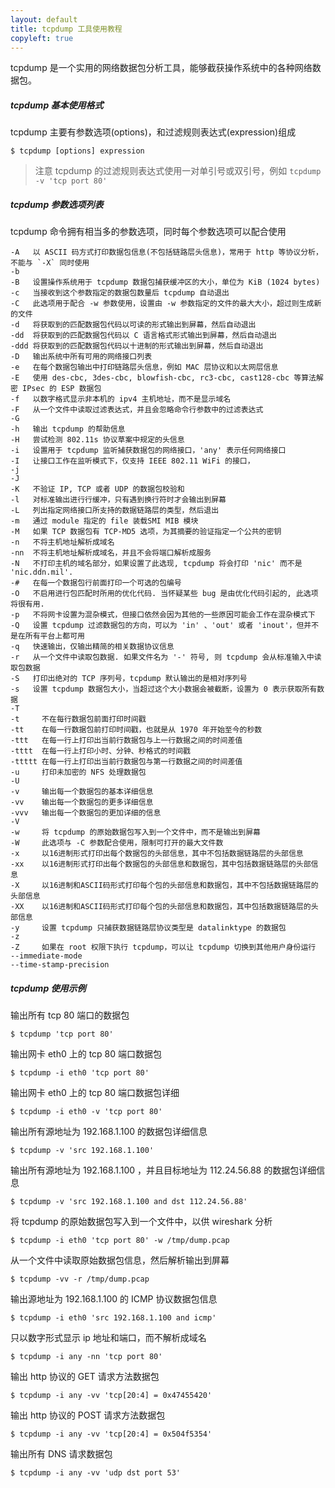 ```yaml
---
layout: default
title: tcpdump 工具使用教程
copyleft: true
---
```


tcpdump 是一个实用的网络数据包分析工具，能够截获操作系统中的各种网络数据包。

##### tcpdump 基本使用格式

tcpdump 主要有参数选项(options)，和过滤规则表达式(expression)组成

    $ tcpdump [options] expression

> 注意 tcpdump 的过滤规则表达式使用一对单引号或双引号，例如 `tcpdump -v 'tcp port 80'`

##### tcpdump 参数选项列表

tcpdump 命令拥有相当多的参数选项，同时每个参数选项可以配合使用

    -A   以 ASCII 码方式打印数据包信息(不包括链路层头信息)，常用于 http 等协议分析，不能与 `-X` 同时使用
    -b
    -B   设置操作系统用于 tcpdump 数据包捕获缓冲区的大小，单位为 KiB (1024 bytes)
    -c   当接收到这个参数指定的数据包数量后 tcpdump 自动退出
    -C   此选项用于配合 -w 参数使用，设置由 -w 参数指定的文件的最大大小，超过则生成新的文件
    -d   将获取到的匹配数据包代码以可读的形式输出到屏幕，然后自动退出
    -dd  将获取到的匹配数据包代码以 C 语言格式形式输出到屏幕，然后自动退出
    -ddd 将获取到的匹配数据包代码以十进制的形式输出到屏幕，然后自动退出
    -D   输出系统中所有可用的网络接口列表
    -e   在每个数据包输出中打印链路层头信息，例如 MAC 层协议和以太网层信息
    -E   使用 des-cbc, 3des-cbc, blowfish-cbc, rc3-cbc, cast128-cbc 等算法解密 IPsec 的 ESP 数据包
    -f   以数字格式显示非本机的 ipv4 主机地址，而不是显示域名
    -F   从一个文件中读取过滤表达式，并且会忽略命令行参数中的过滤表达式
    -G
    -h   输出 tcpdump 的帮助信息
    -H   尝试检测 802.11s 协议草案中规定的头信息
    -i   设置用于 tcpdump 监听捕获数据包的网络接口，'any' 表示任何网络接口
    -I   让接口工作在监听模式下，仅支持 IEEE 802.11 WiFi 的接口， 
    -j
    -J
    -K   不验证 IP, TCP 或者 UDP 的数据包校验和
    -l   对标准输出进行行缓冲，只有遇到换行符时才会输出到屏幕
    -L   列出指定网络接口所支持的数据链路层的类型，然后退出
    -m   通过 module 指定的 file 装载SMI MIB 模块
    -M   如果 TCP 数据包有 TCP-MD5 选项，为其摘要的验证指定一个公共的密钥
    -n   不将主机地址解析成域名
    -nn  不将主机地址解析成域名，并且不会将端口解析成服务
    -N   不打印主机的域名部分，如果设置了此选现, tcpdump 将会打印 'nic' 而不是 'nic.ddn.mil'.
    -#   在每一个数据包行前面打印一个可选的包编号
    -O   不启用进行包匹配时所用的优化代码. 当怀疑某些 bug 是由优化代码引起的, 此选项将很有用.
    -p   不将网卡设置为混杂模式，但接口依然会因为其他的一些原因可能会工作在混杂模式下
    -Q   设置 tcpdump 过滤数据包的方向，可以为 'in' 、'out' 或者 'inout'，但并不是在所有平台上都可用
    -q   快速输出，仅输出精简的相关数据协议信息
    -r   从一个文件中读取包数据. 如果文件名为 '-' 符号, 则 tcpdump 会从标准输入中读取包数据
    -S   打印出绝对的 TCP 序列号，tcpdump 默认输出的是相对序列号
    -s   设置 tcpdump 数据包大小，当超过这个大小数据会被截断，设置为 0 表示获取所有数据
    -T
    -t     不在每行数据包前面打印时间戳
    -tt    在每一行数据包前打印时间戳，也就是从 1970 年开始至今的秒数
    -ttt   在每一行上打印出当前行数据包与上一行数据之间的时间差值
    -tttt  在每一行上打印小时、分钟、秒格式的时间戳
    -ttttt 在每一行上打印出当前行数据包与第一行数据之间的时间差值
    -u     打印未加密的 NFS 处理数据包
    -U
    -v     输出每一个数据包的基本详细信息
    -vv    输出每一个数据包的更多详细信息
    -vvv   输出每一个数据包的更加详细的信息
    -V
    -w     将 tcpdump 的原始数据包写入到一个文件中，而不是输出到屏幕
    -W     此选项与 -C 参数配合使用，限制可打开的最大文件数
    -x     以16进制形式打印出每个数据包的头部信息，其中不包括数据链路层的头部信息
    -xx    以16进制形式打印出每个数据包的头部信息和数据包，其中包括数据链路层的头部信息
    -X     以16进制和ASCII码形式打印每个包的头部信息和数据包，其中不包括数据链路层的头部信息
    -XX    以16进制和ASCII码形式打印每个包的头部信息和数据包，其中包括数据链路层的头部信息
    -y     设置 tcpdump 只捕获数据链路层协议类型是 datalinktype 的数据包
    -z
    -Z     如果在 root 权限下执行 tcpdump，可以让 tcpdump 切换到其他用户身份运行
    --immediate-mode
    --time-stamp-precision

##### tcpdump 使用示例

输出所有 tcp 80 端口的数据包

    $ tcpdump 'tcp port 80'

输出网卡 eth0 上的 tcp 80 端口数据包

    $ tcpdump -i eth0 'tcp port 80'

输出网卡 eth0 上的 tcp 80 端口数据包详细

    $ tcpdump -i eth0 -v 'tcp port 80'

输出所有源地址为 192.168.1.100 的数据包详细信息

    $ tcpdump -v 'src 192.168.1.100'

输出所有源地址为 192.168.1.100 ，并且目标地址为 112.24.56.88 的数据包详细信息

    $ tcpdump -v 'src 192.168.1.100 and dst 112.24.56.88'

将 tcpdump 的原始数据包写入到一个文件中，以供 wireshark 分析

    $ tcpdump -i eth0 'tcp port 80' -w /tmp/dump.pcap

从一个文件中读取原始数据包信息，然后解析输出到屏幕

    $ tcpdump -vv -r /tmp/dump.pcap

输出源地址为 192.168.1.100 的 ICMP 协议数据包信息

    $ tcpdump -i eth0 'src 192.168.1.100 and icmp'

只以数字形式显示 ip 地址和端口，而不解析成域名

    $ tcpdump -i any -nn 'tcp port 80'

输出 http 协议的 GET 请求方法数据包


    $ tcpdump -i any -vv 'tcp[20:4] = 0x47455420'

输出 http 协议的 POST 请求方法数据包

    $ tcpdump -i any -vv 'tcp[20:4] = 0x504f5354'

输出所有 DNS 请求数据包

    $ tcpdump -i any -vv 'udp dst port 53'

